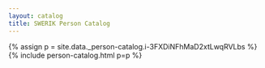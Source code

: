 ```yaml
---
layout: catalog
title: SWERIK Person Catalog
---
```

{% assign p = site.data._person-catalog.i-3FXDiNFhMaD2xtLwqRVLbs %}
{% include person-catalog.html p=p %}

